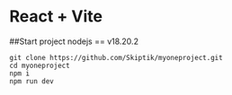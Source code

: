 # React + Vite

##Start project
nodejs == v18.20.2
```
git clone https://github.com/Skiptik/myoneproject.git
cd myoneproject
npm i
npm run dev
```